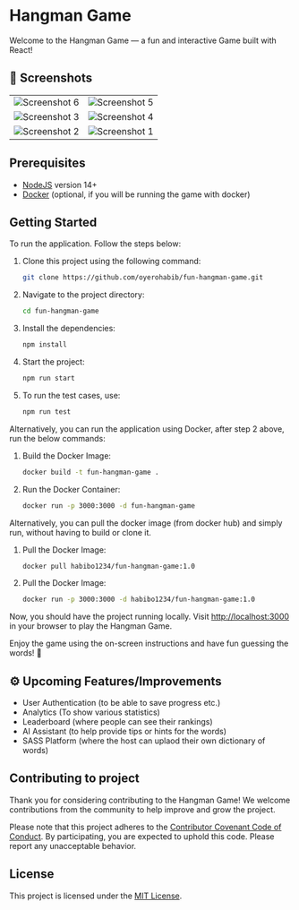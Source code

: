 # Hangman Game

Welcome to the Hangman Game — a fun and interactive Game built with React!

## 📸 Screenshots

|                                                  |                                                  |
| :----------------------------------------------: | :----------------------------------------------: |
| ![Screenshot 6](https://i.imgur.com/4G8Kv9t.png) | ![Screenshot 5](https://i.imgur.com/Ozazw6H.png) |
| ![Screenshot 3](https://i.imgur.com/2OXAoR0.png) | ![Screenshot 4](https://i.imgur.com/I0KQE7L.png) |
| ![Screenshot 2](https://i.imgur.com/4FWoImO.png) | ![Screenshot 1](https://i.imgur.com/qg05xpD.png) |

## Prerequisites

- [NodeJS](https://nodejs.org/en/) version 14+
- [Docker](https://docs.docker.com/engine/install/ubuntu/) (optional, if you will be running the game with docker)

## Getting Started

To run the application. Follow the steps below:

1. Clone this project using the following command:

   ```bash
   git clone https://github.com/oyerohabib/fun-hangman-game.git
   ```

2. Navigate to the project directory:

   ```bash
   cd fun-hangman-game
   ```

3. Install the dependencies:

   ```bash
   npm install
   ```

4. Start the project:

   ```bash
   npm run start
   ```

5. To run the test cases, use:

   ```bash
   npm run test
   ```

Alternatively, you can run the application using Docker, after step 2 above, run the below commands:

1. Build the Docker Image:

   ```bash
   docker build -t fun-hangman-game .
   ```

2. Run the Docker Container:

   ```bash
   docker run -p 3000:3000 -d fun-hangman-game
   ```

Alternatively, you can pull the docker image (from docker hub) and simply run, without having to build or clone it.

1. Pull the Docker Image:

   ```bash
   docker pull habibo1234/fun-hangman-game:1.0
   ```

2. Pull the Docker Image:

   ```bash
   docker run -p 3000:3000 -d habibo1234/fun-hangman-game:1.0
   ```

Now, you should have the project running locally. Visit <http://localhost:3000> in your browser to play the Hangman Game.

Enjoy the game using the on-screen instructions and have fun guessing the words! 🎉

## ⚙️ Upcoming Features/Improvements

- User Authentication (to be able to save progress etc.)
- Analytics (To show various statistics)
- Leaderboard (where people can see their rankings)
- AI Assistant (to help provide tips or hints for the words)
- SASS Platform (where the host can uplaod their own dictionary of words)

## Contributing to project

Thank you for considering contributing to the Hangman Game! We welcome contributions from the community to help improve and grow the project.

Please note that this project adheres to the [Contributor Covenant Code of Conduct](CONTRIBUTING.md). By participating, you are expected to uphold this code. Please report any unacceptable behavior.

## License

This project is licensed under the [MIT License](LICENSE).
